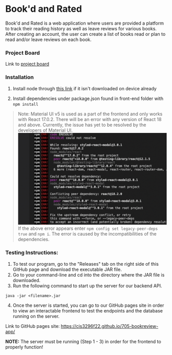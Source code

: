 # Book'd and Rated

Book'd and Rated is a web application where users are provided a platform to track their reading history as well as leave reviews for various books. After creating an account, the user can create a list of books read or plan to read and/or leave reviews on each book.  

### Project Board
Link to [project board](https://trello.com/b/YncmQM2F/sprint)

### Installation
1. Install node through [this link](https://nodejs.org/en/) if it isn't downloaded on device already

2. Install dependencies under package.json found in front-end folder with `npm install`

>  Note: Material UI v5 is used as a part of the frontend and only works with React 17.0.2. There will be an error with any version of React 18 and above. Currently, the issue has yet to be resolved by the developers of Material UI.
![npm install error](InstallationError.jpg)
> If the above error appears enter `npm config set legacy-peer-deps true` and `npm i`.
> The error is caused by the incompatibilities of the dependencies.

### Testing Instructions:
1. To test our program, go to the "Releases" tab on the right side of this GitHub page and download the executable JAR file. 
2. Go to your command-line and cd into the directory where the JAR file is downloaded.
3. Run the following command to start up the server for our backend API.
  ```
  java -jar <filename>.jar
  ```
4. Once the server is started, you can go to our GitHub pages site in order to view an interactable frontend to test the endpoints and the database running on the server.

Link to GitHub pages site: https://cis3296f22.github.io/705-bookreview-app/

**NOTE:** The server must be running (Step 1 - 3) in order for the frontend to properly function!
